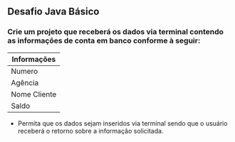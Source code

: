 ## Desafio Java Básico

### Crie um projeto que receberá os dados via terminal contendo as informações de conta em banco conforme à seguir:

|Informações|
|-----|
|Numero|
|Agência|
|Nome Cliente|
|Saldo|

- Permita que os dados sejam inseridos via terminal sendo que o usuário receberá o retorno sobre a informação solicitada.
